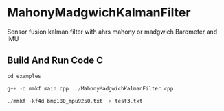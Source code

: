 # MahonyMadgwichKalmanFilter
 Sensor fusion kalman filter with ahrs mahony or madgwich Barometer and IMU 

## Build And Run Code C
  ```c++
 cd examples
 
 g++ -o mmkf main.cpp ../MahonyMadgwichKalmanFilter.cpp
    
 ./mmkf -kf4d bmp180_mpu9250.txt  > test3.txt
